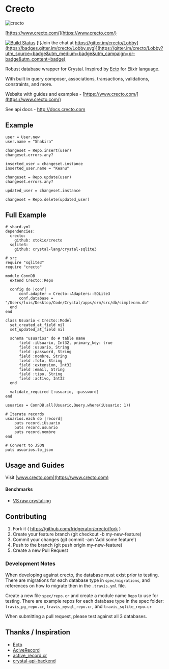 # Crecto

![crecto](crecto.png)

[https://www.crecto.com/](https://www.crecto.com/)

[![Build Status](https://travis-ci.org/Crecto/crecto.svg?branch=master)](https://travis-ci.org/Crecto/crecto) [![Join the chat at https://gitter.im/crecto/Lobby](https://badges.gitter.im/crecto/Lobby.svg)](https://gitter.im/crecto/Lobby?utm_source=badge&utm_medium=badge&utm_campaign=pr-badge&utm_content=badge)

Robust database wrapper for Crystal.  Inspired by [Ecto](https://github.com/elixir-ecto/ecto) for Elixir language.

With built in query composer, associations, transactions, validations, constraints, and more.

Website with guides and examples - [https://www.crecto.com/](https://www.crecto.com/)

See api docs - <http://docs.crecto.com>

## Example

```crystal
user = User.new
user.name = "Shakira"

changeset = Repo.insert(user)
changeset.errors.any?

inserted_user = changeset.instance
inserted_user.name = "Keanu"

changeset = Repo.update(user)
changeset.errors.any?

updated_user = changeset.instance

changeset = Repo.delete(updated_user)
```

## Full Example
```crystal
# shard.yml
dependencies:
  crecto:    
    github: xtokio/crecto
  sqlite3:
    github: crystal-lang/crystal-sqlite3

# src
require "sqlite3"
require "crecto"

module ConnDB
  extend Crecto::Repo

  config do |conf|
      conf.adapter = Crecto::Adapters::SQLite3
      conf.database = "/Users/luis/Desktop/Code/Crystal/apps/orm/src/db/simplecrm.db"
  end
end

class Usuario < Crecto::Model
  set_created_at_field nil
  set_updated_at_field nil

  schema "usuarios" do # table name
      field :iUsuario, Int32, primary_key: true
      field :usuario, String
      field :password, String
      field :nombre, String
      field :foto, String
      field :extension, Int32
      field :email, String
      field :tipo, String
      field :activo, Int32
  end

  validate_required [:usuario, :password]
end

usuarios = ConnDB.all(Usuario,Query.where(iUsuario: 1))

# Iterate records
usuarios.each do |record|
    puts record.iUsuario
    puts record.usuario
    puts record.nombre
end

# Convert to JSON
puts usuarios.to_json
```

## Usage and Guides

Visit [www.crecto.com](https://www.crecto.com)

#### Benchmarks

* [VS raw crystal-pg](https://github.com/Crecto/crecto/wiki/Benchmarks)

## Contributing

1. Fork it ( https://github.com/fridgerator/crecto/fork )
2. Create your feature branch (git checkout -b my-new-feature)
3. Commit your changes (git commit -am 'Add some feature')
4. Push to the branch (git push origin my-new-feature)
5. Create a new Pull Request

### Development Notes

When developing against crecto, the database must exist prior to
testing. There are migrations for each database type in `spec/migrations`,
and references on how to migrate then in the `.travis.yml` file.

Create a new file `spec/repo.cr` and create a module name `Repo` to use for testing.
There are example repos for each database type in the spec folder: `travis_pg_repo.cr`,
`travis_mysql_repo.cr`, and `travis_sqlite_repo.cr`

When submitting a pull request, please test against all 3 databases.

## Thanks / Inspiration

* [Ecto](https://github.com/elixir-ecto/ecto)
* [AciveRecord](https://github.com/rails/rails/tree/master/activerecord)
* [active_record.cr](https://github.com/waterlink/active_record.cr)
* [crystal-api-backend](https://github.com/dantebronto/crystal-api-backend)
